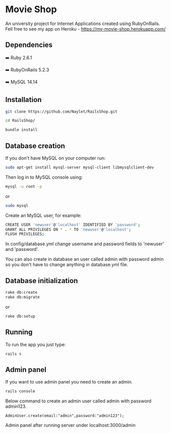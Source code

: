 # Movie Shop
An university project for Internet Applications created using RubyOnRails. 
Fell free to see my app on Heroku - https://my-movie-shop.herokuapp.com/

## Dependencies
:arrow_right: Ruby 2.6.1

:arrow_right: RubyOnRails  5.2.3

:arrow_right: MySQL 14.14

## Installation

``` bash
git clone https://github.com/Naylet/RailsShop.git
```

``` bash
cd RailsShop/
```

``` bash
bundle install
```

## Database creation
If you don't have MySQL on your computer run:

``` bash
sudo apt-get install mysql-server mysql-client libmysqlclient-dev
```
Then log in to MySQL console using:
``` bash
mysql -u root -p
```

or

``` bash
sudo mysql
```

Create an MySQL user, for example:
``` bash
CREATE USER 'newuser'@'localhost' IDENTIFIED BY 'password';
GRANT ALL PRIVILEGES ON * . * TO 'newuser'@'localhost';
FLUSH PRIVILEGES;
```

In config/database.yml change username and password fields to 'newuser' and 'password'. 

You can also create in database an user called admin with password admin so you don't have to change anything in database.yml file.

## Database initialization

``` bash
rake db:create
rake db:migrate
```

or 

``` bash
rake db:setup
```

## Running
To run the app you just type:
``` bash
rails s
```

## Admin panel
If you want to use admin panel you need to create an admin.

``` bash
rails console
```
Below command to create an admin user called admin with password admin123.
``` rails
AdminUser.create(email:"admin",password:"admin123");
```

Admin panel after running server under localhost:3000/admin

